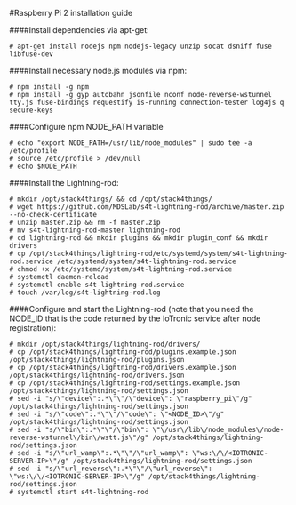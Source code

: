 #Raspberry Pi 2 installation guide


####Install dependencies via apt-get:

```
# apt-get install nodejs npm nodejs-legacy unzip socat dsniff fuse libfuse-dev
```

####Install necessary node.js modules via npm:

```
# npm install -g npm
# npm install -g gyp autobahn jsonfile nconf node-reverse-wstunnel tty.js fuse-bindings requestify is-running connection-tester log4js q secure-keys
```

####Configure npm NODE_PATH variable

```
# echo "export NODE_PATH=/usr/lib/node_modules" | sudo tee -a /etc/profile
# source /etc/profile > /dev/null
# echo $NODE_PATH
```

####Install the Lightning-rod:

```
# mkdir /opt/stack4things/ && cd /opt/stack4things/
# wget https://github.com/MDSLab/s4t-lightning-rod/archive/master.zip --no-check-certificate
# unzip master.zip && rm -f master.zip
# mv s4t-lightning-rod-master lightning-rod
# cd lightning-rod && mkdir plugins && mkdir plugin_conf && mkdir drivers
# cp /opt/stack4things/lightning-rod/etc/systemd/system/s4t-lightning-rod.service /etc/systemd/system/s4t-lightning-rod.service
# chmod +x /etc/systemd/system/s4t-lightning-rod.service
# systemctl daemon-reload
# systemctl enable s4t-lightning-rod.service
# touch /var/log/s4t-lightning-rod.log
```

####Configure and start the Lightning-rod
(note that you need the NODE_ID that is the code returned by the IoTronic service after node registration):

```
# mkdir /opt/stack4things/lightning-rod/drivers/
# cp /opt/stack4things/lightning-rod/plugins.example.json /opt/stack4things/lightning-rod/plugins.json
# cp /opt/stack4things/lightning-rod/drivers.example.json /opt/stack4things/lightning-rod/drivers.json
# cp /opt/stack4things/lightning-rod/settings.example.json /opt/stack4things/lightning-rod/settings.json
# sed -i "s/\"device\":.*\"\"/\"device\": \"raspberry_pi\"/g" /opt/stack4things/lightning-rod/settings.json
# sed -i "s/\"code\":.*\"\"/\"code\": \"<NODE_ID>\"/g" /opt/stack4things/lightning-rod/settings.json
# sed -i "s/\"bin\":.*\"\"/\"bin\": \"\/usr\/lib\/node_modules\/node-reverse-wstunnel\/bin\/wstt.js\"/g" /opt/stack4things/lightning-rod/settings.json
# sed -i "s/\"url_wamp\":.*\"\"/\"url_wamp\": \"ws:\/\/<IOTRONIC-SERVER-IP>\"/g" /opt/stack4things/lightning-rod/settings.json
# sed -i "s/\"url_reverse\":.*\"\"/\"url_reverse\": \"ws:\/\/<IOTRONIC-SERVER-IP>\"/g" /opt/stack4things/lightning-rod/settings.json
# systemctl start s4t-lightning-rod
```
